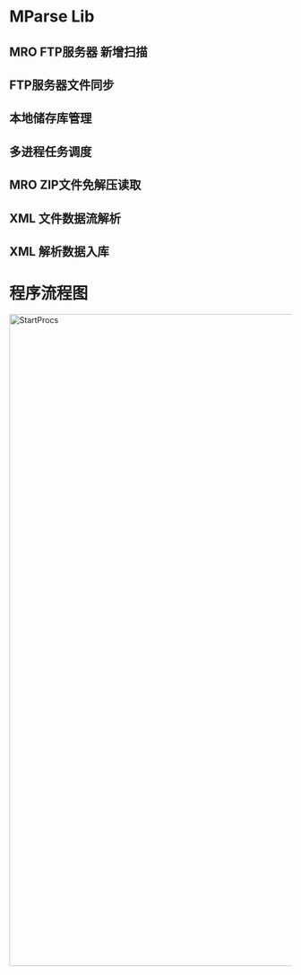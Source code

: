 # MParse Lib
## MRO FTP服务器 新增扫描
## FTP服务器文件同步
## 本地储存库管理
## 多进程任务调度
## MRO ZIP文件免解压读取
## XML 文件数据流解析
## XML 解析数据入库


# 程序流程图
<img width="1163" alt="StartProcs" src="https://user-images.githubusercontent.com/35430449/224956994-9c0e7d88-379c-47e6-9673-151c99ae36d0.png">
